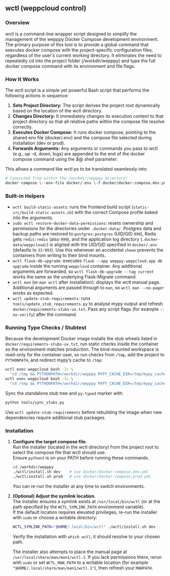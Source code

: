 ## **wctl (weppcloud control)**

### **Overview**

wctl is a command-line wrapper script designed to simplify the management of the wepppy Docker Compose development environment.  
The primary purpose of this tool is to provide a global command that executes docker compose with the project-specific configuration files, regardless of the user's current working directory. It eliminates the need to repeatedly cd into the project folder (/workdir/wepppy) and type the full docker compose command with its environment and file flags.

### **How It Works**

The wctl script is a simple yet powerful Bash script that performs the following actions in sequence:

1. **Sets Project Directory:** The script derives the project root dynamically based on the location of the wctl directory.  
2. **Changes Directory:** It immediately changes its execution context to that project directory so that all relative paths within the compose file resolve correctly.  
3. **Executes Docker Compose:** It runs docker compose, pointing to the shared env file (docker/.env) and the compose file selected during installation (dev or prod).  
4. **Forwards Arguments:** Any arguments or commands you pass to wctl (e.g., up \-d, down, logs) are appended to the end of the docker compose command using the $@ shell parameter.

This allows a command like wctl ps to be translated seamlessly into:

```Bash
# (executed from within the /workdir/wepppy directory)  
docker compose \--env-file docker/.env \-f docker/docker-compose.dev.yml ps
```

### **Built-in Helpers**

- `wctl build-static-assets`: runs the frontend build script (`static-src/build-static-assets.sh`) with the correct Compose profile baked into the arguments.
- `sudo wctl restore-docker-data-permissions`: resets ownership and permissions for the directories under `.docker-data/`. Postgres data and backup paths are restored to `postgres:postgres` (UID/GID `999`), Redis gets `redis:redis` (also `999`), and the application log directory (`.docker-data/weppcloud/`) is aligned with the UID/GID specified in `docker/.env` (defaults to `33:993`). Use this whenever an accidental `chown` prevents the containers from writing to their bind mounts.
- `wctl flask-db-upgrade`: executes `flask --app wepppy.weppcloud.app db upgrade` inside the running `weppcloud` container. Any additional arguments are forwarded, so `wctl flask-db-upgrade --tag current` works the same as the underlying Flask-Migrate command.
- `wctl man` (or `man wctl` after installation): displays the wctl manual page. Additional arguments are passed through to `man`, so `wctl man --no-pager` works as expected.
- `wctl update-stub-requirements`: runs `tools/update_stub_requirements.py` to analyse mypy output and refresh `docker/requirements-stubs-uv.txt`. Pass any script flags (for example `--no-verify`) after the command.

### **Running Type Checks / Stubtest**

Because the development Docker image installs the stub wheels listed in `docker/requirements-stubs-uv.txt`, run static checks inside the container so the environment matches production. The bind-mounted workspace is read-only for the container user, so run checks from `/tmp`, add the project to `PYTHONPATH`, and redirect mypy’s cache to `/tmp`:

```bash
wctl exec weppcloud bash -lc \
  "cd /tmp && PYTHONPATH=/workdir/wepppy MYPY_CACHE_DIR=/tmp/mypy_cache /opt/venv/bin/mypy -m wepppy.nodb.core"
wctl exec weppcloud bash -lc \
  "cd /tmp && PYTHONPATH=/workdir/wepppy MYPY_CACHE_DIR=/tmp/mypy_cache /opt/venv/bin/stubtest wepppy.nodb.core.wepp"
```

Sync the standalone stub tree and `py.typed` marker with:

```bash
python tools/sync_stubs.py
```

Use `wctl update-stub-requirements` before rebuilding the image when new dependencies require additional stub packages.

### **Installation**

1. **Configure the target compose file.**  
   Run the installer (located in the wctl directory) from the project root to select the compose file that wctl should use.  
   Ensure `python3` is on your PATH before running these commands.
   ```Bash
   cd /workdir/wepppy
   ./wctl/install.sh dev    # use docker/docker-compose.dev.yml
   ./wctl/install.sh prod   # use docker/docker-compose.prod.yml
   ```
   You can re-run the installer at any time to switch environments.

2. **(Optional) Adjust the symlink location.**  
   The installer ensures a symlink exists at `/usr/local/bin/wctl` (or at the path specified by the `WCTL_SYMLINK_PATH` environment variable).  
   If the default location requires elevated privileges, re-run the installer with `sudo` or choose a writable directory:
   ```Bash
   WCTL_SYMLINK_PATH="$HOME/.local/bin/wctl" ./wctl/install.sh dev
   ```
   Verify the installation with `which wctl`; it should resolve to your chosen path.

   The installer also attempts to place the manual page at `/usr/local/share/man/man1/wctl.1`. If you lack permissions there, rerun with `sudo` or set `WCTL_MAN_PATH` to a writable location (for example `"$HOME/.local/share/man/man1/wctl.1"`), then refresh your `MANPATH`.
